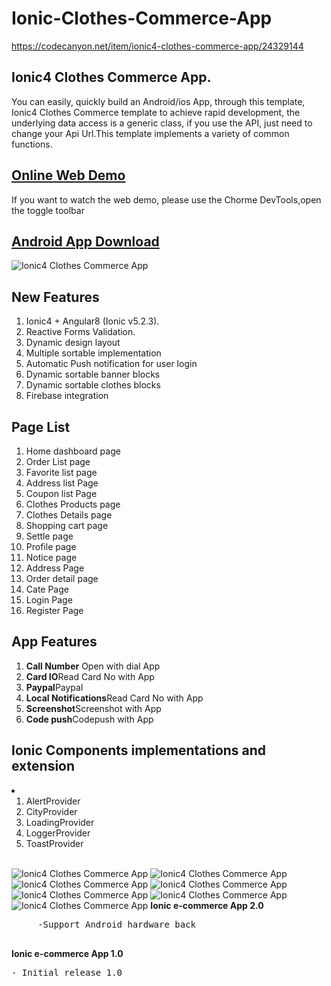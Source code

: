 # Ionic-Clothes-Commerce-App
<a target="_blank" rel="noopener noreferrer" href="https://codecanyon.net/item/ionic4-clothes-commerce-app/24329144">
 https://codecanyon.net/item/ionic4-clothes-commerce-app/24329144</a>

<h2><strong>Ionic4 Clothes Commerce App.</strong></h2>
<p>You can easily, quickly build an Android/ios App, through this template, Ionic4 Clothes Commerce template to achieve
    rapid development, the
    underlying data access is a generic class, if you use the API, just need to change your Api Url.This template
    implements a variety of common functions.</p>
<h2><strong><a href="https://commerce-77600.firebaseapp.com"  target="_blank">Online Web Demo</a></strong></h2>
<p>If you want to watch the web demo, please use the Chorme DevTools,open the toggle toolbar</p>
<h2><strong><a href="https://commerce-77600.firebaseapp.com/assets/img/clothes.apk" target="_blank">Android App Download</a></strong></h2>
<img alt="Ionic4 Clothes Commerce App" src="https://commerce-77600.firebaseapp.com/assets/img/clothes.jpg"/>
<h2><strong>New Features</strong></h2>
<ol>
    <li>Ionic4 + Angular8 (Ionic v5.2.3).</li>
    <li>Reactive Forms Validation.</li>
    <li>Dynamic design layout</li>
    <li>Multiple sortable implementation</li>
    <li>Automatic Push notification for user login</li>
    <li>Dynamic sortable banner blocks</li>
    <li>Dynamic sortable clothes blocks</li>
    <li>Firebase integration</li>
</ol>

<h2><strong>Page List</strong></h2>
<ol>
    <li>Home dashboard page</li>
    <li>Order List page<strong></strong></li>
    <li>Favorite list page</li>
    <li>Address list Page</li>
    <li>Coupon list Page</li>
    <li>Clothes Products page</li>
    <li>Clothes Details page</li>
    <li>Shopping cart page</li>
    <li>Settle page</li>
    <li>Profile page</li>
    <li>Notice page</li>
    <li>Address Page</li>
    <li>Order detail page</li>
    <li>Cate Page</li>
    <li>Login Page</li>
    <li>Register Page</li>
</ol>

<h2><strong>App Features</strong></h2>
<ol>
    <li><strong>Call Number</strong> Open with dial App</li>
    <li><strong>Card IO</strong>Read Card No with App</li>
    <li><strong>Paypal</strong>Paypal</li>
    <li><strong>Local Notifications</strong>Read Card No with App</li>
    <li><strong>Screenshot</strong>Screenshot with App</li>
    <li><strong>Code push</strong>Codepush with App</li>
</ol>
<h2><strong>Ionic Components implementations and extension</strong></h2>
<li>
    <ol>
        <li>AlertProvider</li>
        <li>CityProvider</li>
        <li>LoadingProvider</li>
        <li>LoggerProvider</li>
        <li>ToastProvider</li>
    </ol>
</li>
<br>
<img alt="Ionic4 Clothes Commerce App" src="https://commerce-77600.firebaseapp.com/assets/img/home.gif"/>
<img alt="Ionic4 Clothes Commerce App" src="https://commerce-77600.firebaseapp.com/assets/img/login.gif"/>
<img alt="Ionic4 Clothes Commerce App" src="https://commerce-77600.firebaseapp.com/assets/img/my.gif"/>
<img alt="Ionic4 Clothes Commerce App" src="https://commerce-77600.firebaseapp.com/assets/img/register.gif"/>
<img alt="Ionic4 Clothes Commerce App" src="https://commerce-77600.firebaseapp.com/assets/img/coupon.gif"/>
<img alt="Ionic4 Clothes Commerce App" src="https://commerce-77600.firebaseapp.com/assets/img/gotop.gif"/>
<img alt="Ionic4 Clothes Commerce App" src="https://commerce-77600.firebaseapp.com/assets/img/notice.gif"/>
<strong>Ionic e-commerce App 2.0</strong>
<pre>
     -Support Android hardware back
 </pre>

<strong>Ionic e-commerce App 1.0</strong>
<pre>
- Initial release 1.0
</pre>
